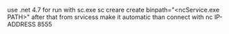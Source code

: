 use .net 4.7
for run with sc.exe
sc creare <SERVICE-NAME> create binpath="<ncService.exe PATH>"
after that from srvicess make it automatic 
than connect with
nc IP-ADDRESS 8555
